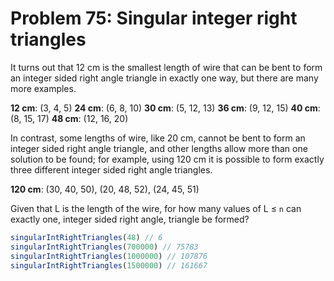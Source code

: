 # Problem 75: Singular integer right triangles

It turns out that 12 cm is the smallest length of wire that can be bent to form an integer sided right angle triangle in exactly one way, but there are many more examples.

**12 cm**: (3, 4, 5)
**24 cm**: (6, 8, 10)
**30 cm**: (5, 12, 13)
**36 cm**: (9, 12, 15)
**40 cm**: (8, 15, 17)
**48 cm**: (12, 16, 20)

In contrast, some lengths of wire, like 20 cm, cannot be bent to form an integer sided right angle triangle, and other lengths allow more than one solution to be found; for example, using 120 cm it is possible to form exactly three different integer sided right angle triangles.

**120 cm**: (30, 40, 50),  (20, 48, 52),  (24, 45, 51)

Given that L is the length of the wire, for how many values of L ≤ `n` can exactly one, integer sided right angle, triangle be formed?

```javascript
singularIntRightTriangles(48) // 6
singularIntRightTriangles(700000) // 75783
singularIntRightTriangles(1000000) // 107876
singularIntRightTriangles(1500000) // 161667
```
